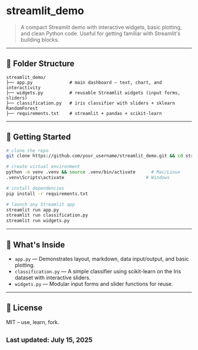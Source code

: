 # streamlit\_demo

> A compact Streamlit demo with interactive widgets, basic plotting, and clean Python code. Useful for getting familiar with Streamlit's building blocks.

---

## 📁 Folder Structure

```text
streamlit_demo/
├── app.py              # main dashboard – text, chart, and interactivity
├── widgets.py          # reusable Streamlit widgets (input forms, sliders)
├── classification.py   # iris classifier with sliders + sklearn RandomForest
├── requirements.txt    # streamlit + pandas + scikit-learn
```

---

## 🚀 Getting Started

```bash
# clone the repo
git clone https://github.com/your_username/streamlit_demo.git && cd streamlit_demo

# create virtual environment
python -m venv .venv && source .venv/bin/activate      # Mac/Linux
.venv\Scripts\activate                               # Windows

# install dependencies
pip install -r requirements.txt

# launch any Streamlit app
streamlit run app.py
streamlit run classification.py
streamlit run widgets.py
```

---

## 🎯 What's Inside

* `app.py` — Demonstrates layout, markdown, data input/output, and basic plotting.
* `classification.py` — A simple classifier using scikit-learn on the Iris dataset with interactive sliders.
* `widgets.py` — Modular input forms and slider functions for reuse.

---

## 📝 License

MIT – use, learn, fork.

<sub>Last updated: July 15, 2025</sub>
---